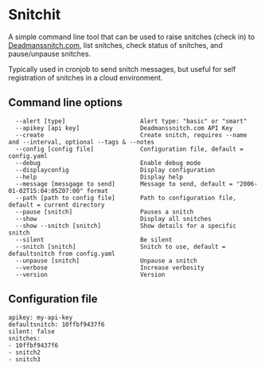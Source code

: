 # Snitchit

A simple command line tool that can be used to raise snitches (check in) to [Deadmanssnitch.com](https://deadmanssnitch.com), list snitches, check status of snitches, and pause/unpause snitches.

Typically used in cronjob to send snitch messages, but useful for self registration of snitches in a cloud environment. 


## Command line options
```
  --alert [type]                     Alert type: "basic" or "smart"
  --apikey [api key]                 Deadmanssnitch.com API Key
  --create                           Create snitch, requires --name and --interval, optional --tags & --notes
  --config [config file]             Configuration file, default = config.yaml
  --debug                            Enable debug mode
  --displayconfig                    Display configuration
  --help                             Display help
  --message [messgage to send]       Message to send, default = "2006-01-02T15:04:05Z07:00" format
  --path [path to config file]       Path to configuration file, default = current directory
  --pause [snitch]                   Pauses a snitch
  --show                             Display all snitches
  --show --snitch [snitch]           Show details for a specific snitch
  --silent                           Be silent
  --snitch [snitch]                  Snitch to use, default = defaultsnitch from config.yaml
  --unpause [snitch]                 Unpause a snitch
  --verbose                          Increase verbosity
  --version                          Version
```

## Configuration file
```
apikey: my-api-key
defaultsnitch: 10ffbf9437f6
silent: false
snitches:
- 10ffbf9437f6
- snitch2
- snitch3
```
